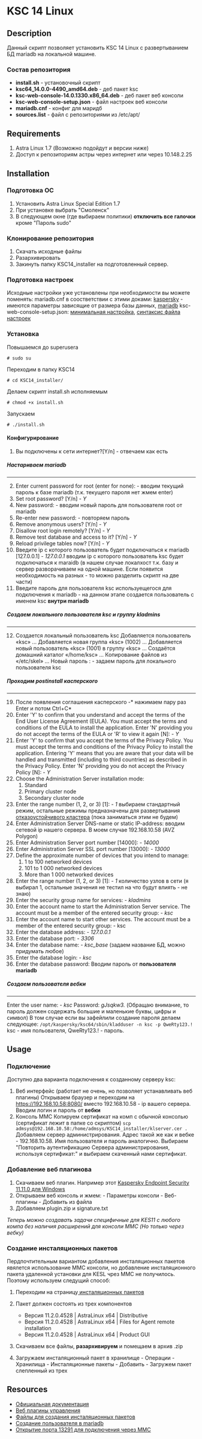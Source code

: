 # KSC 14 Linux

## Description
Данный скрипт позволяет установить KSC 14 Linux c развертыванием БД mariadb на локальной машине.

### Состав репозитория
- **install.sh** - установочный скрипт
- **ksc64_14.0.0-4490_amd64.deb** - деб пакет ksc
- **ksc-web-console-14.0.1330.x86_64.deb** - деб пакет веб консоли
- **ksc-web-console-setup.json** - файл настроек веб консоли
- **mariadb.cnf** - конфиг для маридб
- **sources.list** - файл с репозиториями из /etc/apt/

## Requirements
1.  Astra Linux 1.7 (Возможно подойдут и версии ниже)
2. Доступ к репозиториям астры через интернет или через 10.148.2.25

## Installation

### Подготовка ОС
1. Установить Astra Linux Special Edition 1.7
2. При установке выбрать "Смоленск"
3. В следующем окне (где выбираем политики) **отключить все галочки** кроме "Пароль sudo"

### Клонирование репозитория
1. Скачать исходные файлы
2. Разархивировать
3. Закинуть папку KSC14_installer на подготовленный сервер.

### Подготовка настроек
Исходные настройки уже установлены при необходимости вы можете поменять: mariadb.cnf в соостветствии с этими доками:  [kaspersky](https://support.kaspersky.com/KSCLinux/14/ru-RU/210277.htm "kaspersky") - имеются параметры зависящие от размера базы данных, [mariadb](https://mariadb.com/kb/en/configuring-mariadb-with-option-files/ "mariadb")
ksc-web-console-setup.json:  [минимальная настройка](https://support.kaspersky.com/KSCLinux/14/ru-RU/181968.htm "минимальная настройка"), [синтаксис файла настроек](https://support.kaspersky.com/KSCLinux/14/ru-RU/181969.htm "синтаксис файла настроек")

### Установка
Повышаемся до superuserа

`# sudo su`

Переходим в папку KSC14

`# cd KSC14_installer/`

Делаем скрипт install.sh исполняемым

`# chmod +x install.sh`

Запускаем

`# ./install.sh`

#### Конфигурирование
1. Вы подключены к сети интернет?[Y/n] - отвечаем как есть
##### Настариваем mariadb
------------
2. Enter current password for root (enter for none): - вводим текущий пароль к базе mariadb (т.к. текущего пароля нет жмем enter)
3. Set root password? [Y/n] - *Y*
4. New password: - вводим новый пароль для пользователя root от mariadb
5. Re-enter new password: - повторяем пароль
6. Remove anonymous users? [Y/n] - *Y*
7. Disallow root login remotely? [Y/n] - *Y*
8. Remove test database and access to it? [Y/n] - *Y*
9. Reload privilege tables now? [Y/n] - *Y*
10. Введите ip с которого пользователь будет подключаться к mariadb [127.0.0.1] - *127.0.0.1* вводим ip c которого пользователь ksc будет подключаться к maraidb (в нашем случае локалхост т.к. базу и сервер разворачиваем на одной машине. Если появится необходимость на разных - то можно разделить скрипт на две части)
11. Введите пароль для пользователя ksc используещегося для подключения к mariadb - на данном этапе создается пользователь с именем ksc **внутри mariadb**
##### Создаем локального пользователя ksc и группу kladmins
------------
12. Создается локальный пользователь ksc
	Добавляется пользователь «ksc» ...
	Добавляется новая группа «ksc» (1002) ...
	 Добавляется новый пользователь «ksc» (1001) в группу «ksc» ...
	 Создаётся домашний каталог «/home/ksc» ...
	Копирование файлов из «/etc/skel» ...
	Новый пароль : - задаем пароль для локального пользователя ksc
##### Проходим postinstall касперского
------------
19. После появления соглашения касперского -* нажимаем пару раз Enter и потом Ctrl+C*
20. Enter 'Y' to confirm that you understand and accept the terms of the End User License Agreement (EULA). You must accept the terms and conditions of the EULA to install the application. Enter 'N' providing you do not accept the terms of the EULA or 'R' to view it again [N]: - *Y*
24. Enter 'Y' to confirm that you accept the terms of the Privacy Policy. You must accept the terms and conditions of the Privacy Policy to install the application. Entering 'Y' means that you are aware that your data will be handled and transmitted (including to third countries) as described in the Privacy Policy. Enter 'N' providing you do not accept the Privacy Policy [N]: - *Y*
30. Choose the Administration Server installation mode:
	1) Standard
	2) Primary cluster node
	3) Secondary cluster node
34. Enter the range number (1, 2, or 3) [1]:  - *1* выбираем стандартный режим, остальные режимы предназначены для развертывания [отказоустойчивого кластера](https://support.kaspersky.com/KSCLinux/14/ru-RU/222395.htm "отказоустойчивого кластера") (пока заниматься этим не будем)
35. Enter Administration Server DNS-name or static IP-address: вводим сетевой ip нашего сервера. В моем случае 192.168.10.58 (AVZ Polygon)
36. Enter Administration Server port number [14000]: - *14000*
37. Enter Administration Server SSL port number [13000]: - *13000*
38. Define the approximate number of devices that you intend to manage:
	1) 1 to 100 networked devices
	2) 101 to 1 000 networked devices
	3) More than 1 000 networked devices
42. Enter the range number (1, 2, or 3) [1]: - *1* количество узлов в сети (я выбирал 1, остальные значения не тестил на что будут влиять - не знаю)
43. Enter the security group name for services: - *kladmins*
44. Enter the account name to start the Administration Server service. The account must be a member of the entered security group: - *ksc*
46. Enter the account name to start other services. The account must be a member of the entered security group: - ksc
48. Enter the database address: - *127.0.0.1*
49. Enter the database port: - *3306*
50. Enter the database name: - *ksc_base* (задаем название БД, можно придумать любое)
51. Enter the database login: - *ksc*
52. Enter the database password: Вводим пароль от **пользователя mariadb**
##### Создаем пользователя вебки
------------
Enter the user name: - *ksc*
Password: *gJsqkw3.* (Обращаю внимание, то пароль должен содержать большие и маленькие буквы, цифры и символ)
В том случае если вы зафейлили создание пароля делаем следующее:
`/opt/kaspersky/ksc64/sbin/kladduser -n ksc -p QweRty123.!` ksc - имя польователя, QweRty123.! - пароль.
## Usage
### Подключение
Доступно два варианта подключения к созданному серверу ksc:
1. Веб интерфейс (работает не очень, но позволяет устанавливать веб плагины)
	Открываем браузер и переходим на https://192.168.10.58:8080/ вместо 192.168.10.58 - ip вашего сервера. Вводим логин и пароль от **вебки**
2. Консоль MMC
	Копируем сертификат на комп с обычной консолью (сертификат лежит в папке со скриптом)
`scp admsys@192.168.10.58:/home/admsys/KSC14_installer/klserver.cer .`
Добавляем сервер администрирования. Адрес такой же как и вебке - 192.168.10.58. Имя пользователя и пароль аналогично. Выбираем "Повторить аутентификацию Сервера администрирования, используя сертификат:" и выбираем скаченный нами сертификат.

### Добавление веб плагинова
1. Скачиваем веб плагин. Например этот [Kaspersky Endpoint Security 11.11.0 для Windows](https://media.kaspersky.com/utilities/CorporateUtilities/KSC/Multilanguage/keswin_web_plugin_11.11.0.452.zip?_ga=2.200446829.2133069140.1667220835-668926032.1663224128 "Kaspersky Endpoint Security 11.11.0 для Windows")
2. Открываем веб консоль и жмем:
		- Параметры консоли
		- Веб-плагины
		- Добавить из файла
6. Добавляем plugin.zip и signature.txt

*Теперь можно создавать задачи специфичные для KES11 с любого компа без наличия расширений для консоли MMC (Но только через вебку)*

### Создание инсталяционных пакетов
Пердпочтительным вариантом добавления инсталяционных пакетов явялется использование MMC консоли, но добавление инсталяционного пакета удаленной установки для KESL чрез MMC не получилось. Поэтому используем следущий способ:
1. Переходим на страницу[ инсталяционных пакетов](https://www.kaspersky.ru/small-to-medium-business-security/downloads/endpoint?icid=ru_sup-site_trd_ona_oth__onl_b2b_klsupport_tri-dl____kes___&_ga=2.167418686.1835273657.1666852553-668926032.1663224128 " инсталяционных пакетов")
2. Пакет должен состоять из трех компонентов
	- Версия 11.2.0.4528 | AstraLinux x64 | Distributive
	- Версия 11.2.0.4528 | AstraLinux x64 | Files for Agent remote installation
	- Версия 11.2.0.4528 | AstraLinux x64 | Product GUI

3. Скачиваем все файлы, **разархивируем** и помещаем в архив .zip
4. Загружаем инсталяционный пакет в хранилище
		- Операции
		- Хранилища
		- Инсталяционные пакеты
		- Добавить
		- Загружем пакет слепленный из трех

## Resources
- [Официальная документация](https://support.kaspersky.com/KSCLinux/14/ru-RU/176383.htm "Официаяльная документация")
- [Веб плагины управления](https://support.kaspersky.ru/9333?_ga=2.240230339.1339567028.1666676262-1834826871.1654588874#block8 "Веб плагины управления")
- [Файлы для создания инсталяционных пакетов](https://www.kaspersky.ru/small-to-medium-business-security/downloads/endpoint?icid=ru_sup-site_trd_ona_oth__onl_b2b_klsupport_tri-dl____kes___&_ga=2.167418686.1835273657.1666852553-668926032.1663224128 "Файлы для создания инсталяционных пакетов")
- [Создание пользователя в mariadb](https://mertviyprorok.com/articles/instructions/programs/sozdanie-bazy-dannyh-i-polzovatelja-v-mariadb-cherez-terminal/ "Создание пользователя в mariadb")
- [Открытие порта 13291 для подключения через MMC](https://support.kaspersky.com/KSCLinux/14/ru-RU/230088.htm "Открытие порта 13291 для подключения через MMC")
